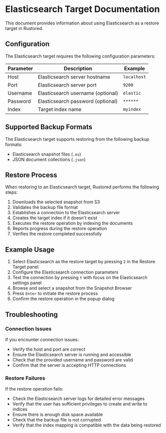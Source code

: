 # Elasticsearch Target Documentation

This document provides information about using Elasticsearch as a restore target in Rustored.

## Configuration

The Elasticsearch target requires the following configuration parameters:

| Parameter | Description | Example |
|-----------|-------------|---------|
| Host | Elasticsearch server hostname | `localhost` |
| Port | Elasticsearch server port | `9200` |
| Username | Elasticsearch username (optional) | `elastic` |
| Password | Elasticsearch password (optional) | `******` |
| Index | Target index name | `myindex` |

## Supported Backup Formats

The Elasticsearch target supports restoring from the following backup formats:

- Elasticsearch snapshot files (`.es`)
- JSON document collections (`.json`)

## Restore Process

When restoring to an Elasticsearch target, Rustored performs the following steps:

1. Downloads the selected snapshot from S3
2. Validates the backup file format
3. Establishes a connection to the Elasticsearch server
4. Creates the target index if it doesn't exist
5. Executes the restore operation by indexing the documents
6. Reports progress during the restore operation
7. Verifies the restore completed successfully

## Example Usage

1. Select Elasticsearch as the restore target by pressing `2` in the Restore Target panel
2. Configure the Elasticsearch connection parameters
3. Test the connection by pressing `t` with focus on the Elasticsearch settings panel
4. Browse and select a snapshot from the Snapshot Browser
5. Press `Enter` to initiate the restore process
6. Confirm the restore operation in the popup dialog

## Troubleshooting

### Connection Issues

If you encounter connection issues:

- Verify the host and port are correct
- Ensure the Elasticsearch server is running and accessible
- Check that the provided username and password are valid
- Confirm that the server is accepting HTTP connections

### Restore Failures

If the restore operation fails:

- Check the Elasticsearch server logs for detailed error messages
- Verify that the user has sufficient privileges to create and write to indices
- Ensure there is enough disk space available
- Check that the backup file is not corrupted
- Verify that the index mapping is compatible with the data being restored
